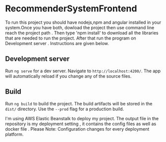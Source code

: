 # RecommenderSystemFrontend

To run this project you should have nodejs,npm and angular installed in your system.Once you have both, dowload the project then use command line reach the project path . Then type 'npm install' to download all the libraries that are needed to run the project. After that run the program on Development server . Instructions are given below.  

## Development server

Run `ng serve` for a dev server. Navigate to `http://localhost:4200/`. The app will automatically reload if you change any of the source files.

## Build

Run `ng build` to build the project. The build artifacts will be stored in the `dist/` directory. Use the `--prod` flag for a production build.

I'm using AWS Elastic Beanstalk to deploy my project. The output file in the repository is my deployment setting , it contains the config files as well as docker file . Please Note: Configuration changes for every deployment platform.
